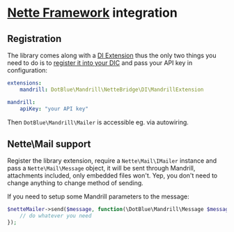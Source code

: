 [Nette Framework](http://nette.org) integration
===============================================

Registration
------------
The library comes along with a [DI Extension](../../DotBlue/Mandrill/NetteBridge/DI/MandrillExtension)
thus the only two things you need to do is to [register it into your DIC](http://doc.nette.org/cs/2.1/di-extensions)
and pass your API key in configuration:
```yaml
extensions:
    mandrill: DotBlue\Mandrill\NetteBridge\DI\MandrillExtension

mandrill:
    apiKey: "your API key"
```
Then `DotBlue\Mandrill\Mailer` is accessible eg. via autowiring.

Nette\Mail support
------------------
Register the library extension, require a `Nette\Mail\IMailer` instance and pass a `Nette\Mail\Message` object,
it will be sent through Mandrill, attachments included, only embedded files won't. Yep, you don't need to change
anything to change method of sending.

If you need to setup some Mandrill parameters to the message:
```php
$netteMailer->send($message, function(\DotBlue\Mandrill\Message $message) {
	// do whatever you need
});
```

